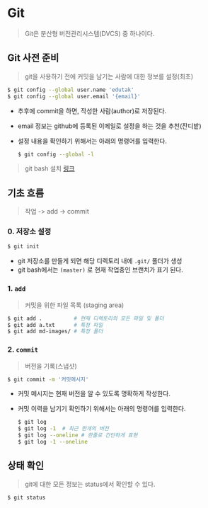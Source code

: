 # Git

> Git은 분산형 버전관리시스템(DVCS) 중 하나이다.

## Git 사전 준비

> git을 사용하기 전에 커밋을 남기는 사람에 대한 정보를 설정(최초)

```bash
$ git config --global user.name 'edutak'
$ git config --global user.email '{email}'
```

* 추후에 commit을 하면, 작성한 사람(author)로 저장된다.

* email 정보는 github에 등록된 이메일로 설정을 하는 것을 추천(잔디밭)

* 설정 내용을 확인하기 위해서는 아래의 명령어를 입력한다.

  ```bash
  $ git config --global -l
  ```

> git bash 설치 [링크](https://gitforwindows.org/ )

## 기초 흐름

> 작업 -> add -> commit

### 0. 저장소 설정

```bash
$ git init
```

* git 저장소를 만들게 되면 해당 디렉토리 내에 `.git/` 폴더가 생성
* git bash에서는 `(master)` 로 현재 작업중인 브랜치가 표기 된다.

### 1. `add`

> 커밋을 위한 파일 목록 (staging area)

```bash
$ git add .          # 현재 디렉토리의 모든 파일 및 폴더
$ git add a.txt      # 특정 파일
$ git add md-images/ # 특정 폴더
```

### 2. `commit`

> 버전을 기록(스냅샷)

```bash
$ git commit -m '커밋메시지'
```

* 커밋 메시지는 현재 버전을 알 수 있도록 명확하게 작성한다.

* 커밋 이력을 남기기 확인하기 위해서는 아래의 명령어를 입력한다.

  ```bash
  $ git log
  $ git log -1  # 최근 한개의 버전
  $ git log --oneline # 한줄로 간단하게 표현
  $ git log -1 --oneline
  ```

## 상태 확인

> git에 대한 모든 정보는 status에서 확인할 수 있다.

```bash
$ git status
```

